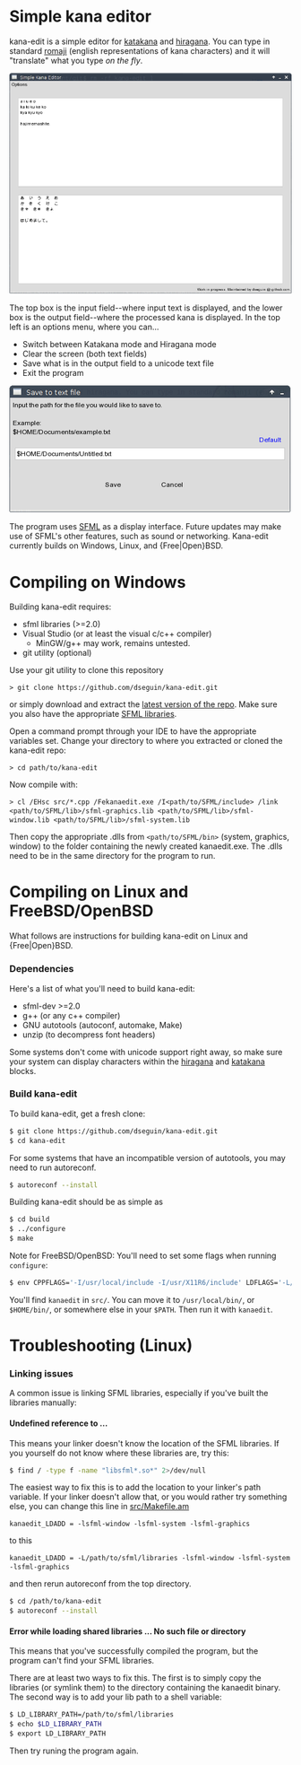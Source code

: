 # Simple kana editor
kana-edit is a simple editor for <a href="https://en.wikipedia.org/wiki/Katakana">katakana</a> and <a href="https://en.wikipedia.org/wiki/Hiragana">hiragana</a>. You can type in standard <a href="https://en.wikipedia.org/wiki/R%C5%8Dmaji">romaji</a> (english representations of kana characters) and it will "translate" what you type *on the fly*.

<img src="resources/screenshot01.png">

The top box is the input field--where input text is displayed, and the lower box is the output field--where the processed kana is displayed. In the top left is an options menu, where you can...

- Switch between Katakana mode and Hiragana mode
- Clear the screen (both text fields)
- Save what is in the output field to a unicode text file
- Exit the program

<img src="resources/screenshot02.png">

The program uses <a href="http://www.sfml-dev.org/">SFML</a> as a display interface. Future updates may make use of SFML's other features, such as sound or networking. Kana-edit currently builds on Windows, Linux, and {Free|Open}BSD.

# Compiling on Windows
Building kana-edit requires:
- sfml libraries (>=2.0)
- Visual Studio (or at least the visual c/c++ compiler)
   - MinGW/g++ may work, remains untested.
- git utility (optional)

Use your git utility to clone this repository
```
> git clone https://github.com/dseguin/kana-edit.git
```
or simply download and extract the <a href="https://github.com/dseguin/kana-edit/archive/master.zip">latest version of the repo</a>. Make sure you also have the appropriate <a href="http://www.sfml-dev.org/download.php">SFML libraries</a>.

Open a command prompt through your IDE to have the appropriate variables set. Change your directory to where you extracted or cloned the kana-edit repo:
```
> cd path/to/kana-edit
```
Now compile with:
```
> cl /EHsc src/*.cpp /Fekanaedit.exe /I<path/to/SFML/include> /link <path/to/SFML/lib>/sfml-graphics.lib <path/to/SFML/lib>/sfml-window.lib <path/to/SFML/lib>/sfml-system.lib
```
Then copy the appropriate .dlls from `<path/to/SFML/bin>` (system, graphics, window) to the folder containing the newly created kanaedit.exe. The .dlls need to be in the same directory for the program to run.

# Compiling on Linux and FreeBSD/OpenBSD
What follows are instructions for building kana-edit on Linux and {Free|Open}BSD.

### Dependencies
Here's a list of what you'll need to build kana-edit:
- sfml-dev >=2.0
- g++ (or any c++ compiler)
- GNU autotools (autoconf, automake, Make)
- unzip (to decompress font headers)

Some systems don't come with unicode support right away, so make sure your system can display characters within the <a href="https://en.wikipedia.org/wiki/Hiragana_%28Unicode_block%29">hiragana</a> and <a href="https://en.wikipedia.org/wiki/Katakana_%28Unicode_block%29">katakana</a> blocks.

### Build kana-edit
To build kana-edit, get a fresh clone:
```sh
$ git clone https://github.com/dseguin/kana-edit.git
$ cd kana-edit
```
For some systems that have an incompatible version of autotools, you may need to run autoreconf.
```sh
$ autoreconf --install
```
Building kana-edit should be as simple as
```sh
$ cd build
$ ../configure
$ make
```
Note for FreeBSD/OpenBSD: You'll need to set some flags when running `configure`:
```sh
$ env CPPFLAGS='-I/usr/local/include -I/usr/X11R6/include' LDFLAGS='-L/usr/local/lib -L/usr/X11R6/lib' ../configure
```
You'll find `kanaedit` in `src/`. You can move it to `/usr/local/bin/`, or `$HOME/bin/`, or somewhere else in your `$PATH`. Then run it with `kanaedit`.

# Troubleshooting (Linux)
### Linking issues
A common issue is linking SFML libraries, especially if you've built the libraries manually:
#### Undefined reference to ...
This means your linker doesn't know the location of the SFML libraries. If you yourself do not know where these libraries are, try this:
```sh
$ find / -type f -name "libsfml*.so*" 2>/dev/null
```
The easiest way to fix this is to add the location to your linker's path variable. If your linker doesn't allow that, or you would rather try something else, you can change this line in <a href="src/Makefile.am">src/Makefile.am</a>
```
kanaedit_LDADD = -lsfml-window -lsfml-system -lsfml-graphics
```
to this
```
kanaedit_LDADD = -L/path/to/sfml/libraries -lsfml-window -lsfml-system -lsfml-graphics
```
and then rerun autoreconf from the top directory.
```sh
$ cd /path/to/kana-edit
$ autoreconf --install
```
#### Error while loading shared libraries ... No such file or directory
This means that you've successfully compiled the program, but the program can't find your SFML libraries.

There are at least two ways to fix this. The first is to simply copy the libraries (or symlink them) to the directory containing the kanaedit binary. The second way is to add your lib path to a shell variable:
```sh
$ LD_LIBRARY_PATH=/path/to/sfml/libraries
$ echo $LD_LIBRARY_PATH
$ export LD_LIBRARY_PATH
```
Then try runing the program again.

